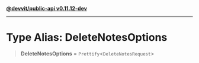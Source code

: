 [**@devvit/public-api v0.11.12-dev**](../../README.md)

---

# Type Alias: DeleteNotesOptions

> **DeleteNotesOptions** = `Prettify`\<`DeleteNotesRequest`\>
